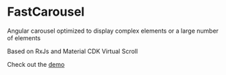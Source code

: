 # FastCarousel

Angular carousel optimized to display complex elements or a large number of elements

Based on RxJs and Material CDK Virtual Scroll

Check out the [demo](https://greenjellygit.github.io/fast-carousel/)
